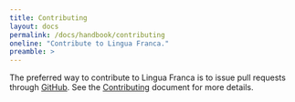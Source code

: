 ```yaml
---
title: Contributing
layout: docs
permalink: /docs/handbook/contributing
oneline: "Contribute to Lingua Franca."
preamble: >
---
```


The preferred way to contribute to Lingua Franca is to issue pull requests through [GitHub](https://github.com/lf-lang/lingua-franca).
See the [Contributing](https://github.com/lf-lang/lingua-franca/blob/master/CONTRIBUTING.md) document for more details.
